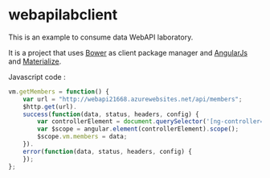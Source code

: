webapilabclient
=========================== 

This is an example to consume data WebAPI laboratory.

It is a project that uses [Bower] as client package manager and [AngularJs] and [Materialize].

[AngularJs]: https://angularjs.org/
[Bower]: http://bower.io/
[Materialize]: http://materializecss.com/

Javascript code :

```js
vm.getMembers = function() {
    var url = "http://webapi21668.azurewebsites.net/api/members";
    $http.get(url).
    success(function(data, status, headers, config) {
        var controllerElement = document.querySelector('[ng-controller="membersController as vm"]');
        var $scope = angular.element(controllerElement).scope();
        $scope.vm.members = data;
    }).
    error(function(data, status, headers, config) {
    });
};
```